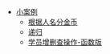 - [小案例](/src/others/cases/README.md)
    - [根据人名分金币](/src/others/cases/gold_coins/main.go)
    - [递归](/src/others/cases/recursive/main.go)
    - [学员增删查操作-函数版](/src/others/cases/student_manager_system_by_function/main.go)
